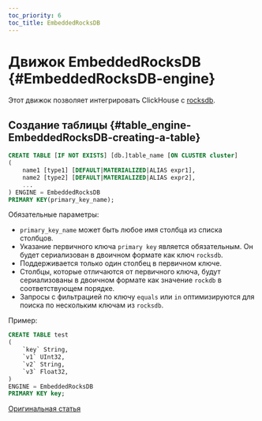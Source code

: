 ```yaml
---
toc_priority: 6
toc_title: EmbeddedRocksDB
---
```


# Движок EmbeddedRocksDB {#EmbeddedRocksDB-engine}

Этот движок позволяет интегрировать ClickHouse с [rocksdb](http://rocksdb.org/).

## Создание таблицы {#table_engine-EmbeddedRocksDB-creating-a-table}

``` sql
CREATE TABLE [IF NOT EXISTS] [db.]table_name [ON CLUSTER cluster]
(
    name1 [type1] [DEFAULT|MATERIALIZED|ALIAS expr1],
    name2 [type2] [DEFAULT|MATERIALIZED|ALIAS expr2],
    ...
) ENGINE = EmbeddedRocksDB 
PRIMARY KEY(primary_key_name);
```

Обязательные параметры:

- `primary_key_name` может быть любое имя столбца из списка столбцов.
- Указание первичного ключа `primary key` является обязательным. Он будет сериализован в двоичном формате как ключ `rocksdb`. 
- Поддерживается только один столбец в первичном ключе.
- Столбцы, которые отличаются от первичного ключа, будут сериализованы в двоичном формате как значение `rockdb` в соответствующем порядке. 
- Запросы с фильтрацией по ключу `equals` или `in` оптимизируются для поиска по нескольким ключам из `rocksdb`.

Пример:

``` sql
CREATE TABLE test
(
    `key` String,
    `v1` UInt32,
    `v2` String,
    `v3` Float32,
)
ENGINE = EmbeddedRocksDB
PRIMARY KEY key;
```

[Оригинальная статья](https://clickhouse.tech/docs/ru/engines/table-engines/integrations/embedded-rocksdb/) <!--hide-->